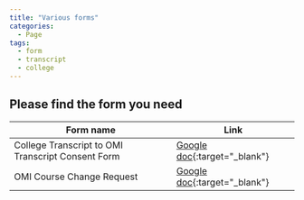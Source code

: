 ```yaml
---
title: "Various forms"
categories:
  - Page
tags:
  - form
  - transcript
  - college
---
```

## Please find the form you need

| Form name                                          | Link                         |
| -------------------------------------------------- | -----------------------------|
| College Transcript to OMI Transcript Consent Form  | [Google doc](https://docs.google.com/document/d/1vtlh3F2uew5CaxQlTsUyiIFlRfK76ASTg0NfwQ1q3qY/edit?usp=sharing){:target="_blank"}  |
| OMI Course Change Request                          | [Google doc](https://docs.google.com/document/d/1Eu6woovJQ2AaNtUfWYuLvd6tesH1ZPExL2f8w8EziR8/edit?usp=sharing){:target="_blank"}  |
